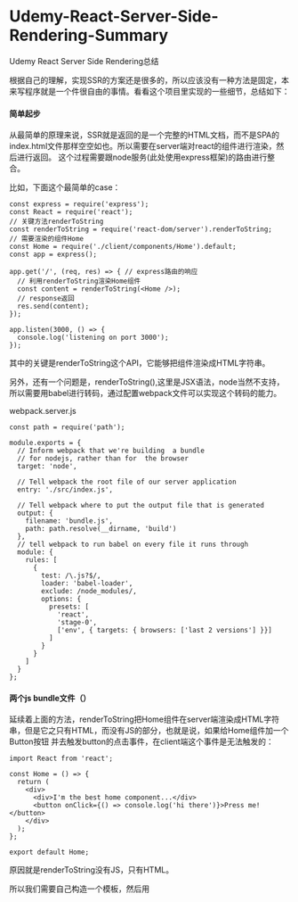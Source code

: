 # Udemy-React-Server-Side-Rendering-Summary
Udemy React Server Side Rendering总结

根据自己的理解，实现SSR的方案还是很多的，所以应该没有一种方法是固定，本来写程序就是一个件很自由的事情。看看这个项目里实现的一些细节，总结如下：

#### 简单起步 

从最简单的原理来说，SSR就是返回的是一个完整的HTML文档，而不是SPA的index.html文件那样空空如也。所以需要在server端对react的组件进行渲染，然后进行返回。
这个过程需要跟node服务(此处使用express框架)的路由进行整合。

比如，下面这个最简单的case：

```
const express = require('express');
const React = require('react');
// 关键方法renderToString
const renderToString = require('react-dom/server').renderToString;
// 需要渲染的组件Home
const Home = require('./client/components/Home').default;
const app = express();

app.get('/', (req, res) => { // express路由的响应
  // 利用renderToString渲染Home组件
  const content = renderToString(<Home />);
  // response返回
  res.send(content);
});

app.listen(3000, () => {
  console.log('listening on port 3000');
});
```
其中的关键是renderToString这个API，它能够把组件渲染成HTML字符串。

另外，还有一个问题是，renderToString(<Home />),这里是JSX语法，node当然不支持，所以需要用babel进行转码，通过配置webpack文件可以实现这个转码的能力。

webpack.server.js
```
const path = require('path');

module.exports = {
  // Inform webpack that we're building  a bundle
  // for nodejs, rather than for  the browser
  target: 'node',

  // Tell webpack the root file of our server application
  entry: './src/index.js',

  // Tell webpack where to put the output file that is generated
  output: {
    filename: 'bundle.js',
    path: path.resolve(__dirname, 'build')
  },
  // tell webpack to run babel on every file it runs through
  module: {
    rules: [
      {
        test: /\.js?$/,
        loader: 'babel-loader',
        exclude: /node_modules/,
        options: {
          presets: [
            'react',
            'stage-0',
            ['env', { targets: { browsers: ['last 2 versions'] }}]
          ]
        }
      }
    ]
  }
};
```

#### 两个js bundle文件（）

延续着上面的方法，renderToString把Home组件在server端渲染成HTML字符串，但是它之只有HTML，而没有JS的部分，也就是说，如果给Home组件加一个Button按钮
并去触发button的点击事件，在client端这个事件是无法触发的：

```
import React from 'react';

const Home = () => {
  return (
    <div>
      <div>I'm the best home component...</div>
      <button onClick={() => console.log('hi there')}>Press me!</button>
    </div>
  );
};

export default Home;
```
原因就是renderToString没有JS，只有HTML。

所以我们需要自己构造一个模板，然后用<script>标签从server端向client端传一个js文件，如下所示：
index.js(server端的入口文件)  
```
//静态资源默认public文件夹
app.use(express.static('public'));

app.get('/', (req, res) => {
  const content = renderToString(<Home />);
  // 构造一个HTML模板
  const html = `
    <html>
      <head></head>
      <body>
        // note: 这个div元素是root
        <div id="root">${content}</div>
        // js bundle文件
        <script src="bundle.js"></script>
      </body>
    </html>
  `;
  res.send(html);
});
```
如上所示。

当然，这里还有一个问题，就是我们需要两个JS的bundle文件是。因为server端的一些内容比如API KEY，这些敏感信息是不适合传递到client端的。
为此，我们需要再写一个client.js入口文件，作为client端的入口，还要再写一个webpack.client.js文件，对client端的内容进行打包。

webpack.client.js
```
const path = require('path');

module.exports = {
  // 入口文件不同
  entry: './src/client/client.js',

  // Tell webpack where to put the output file that is generated
  output: {
    filename: 'bundle.js',
    path: path.resolve(__dirname, 'public') // 输出文件的路径也不同, 这个跟express服务中的static资源文件夹对应上
  },
  // babel部分一样
  module: {
    rules: [
      {
        test: /\.js?$/,
        loader: 'babel-loader',
        exclude: /node_modules/,
        options: {
          presets: [
            'react',
            'stage-0',
            ['env', { targets: { browsers: ['last 2 versions'] }}]
          ]
        }
      }
    ]
  }
};
```
而client.js这个入口文件应该是怎样的呢？其实就是普通的react应用的入口文件就好了：

client.js
```
import React from 'react';
import ReactDOM from 'react-dom';
import Home from './components/Home';
// 如意render函数挂载的元素，#root，这个跟上面的自己构造的模板是对应的
ReactDOM.hydrate(<Home />, document.querySelector('#root')); 
```
对于这个架构，可以理解为：server端渲染生成了纯HTML的组件，并同时把client端的bundle文件发过去，到了client端这个bundle文件接管了整个页面，附加上各种 
JS事件和生命周期的内容。

